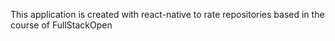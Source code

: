 This application is created with react-native to rate repositories based in the course of FullStackOpen
